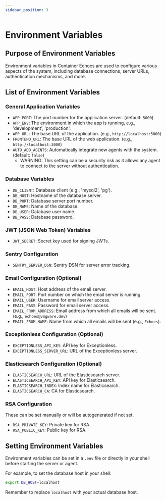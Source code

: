 ```yaml
---
sidebar_position: 3
---
```


# Environment Variables

## Purpose of Environment Variables

Environment variables in Container Echoes are used to configure various aspects of the system, including database connections, server URLs, authentication mechanisms, and more.

## List of Environment Variables

### General Application Variables

- `APP_PORT`: The port number for the application server. (default: `5000`)
- `APP_ENV`: The environment in which the app is running, e.g., 'development', 'production'.
- `APP_URL`: The base URL of the application. (e.g., `http://localhost:5000`)
- `FRONTEND_URL`: The base URL of the web application. (e.g., `http://localhost:3000`)
- `AUTO_ADD_AGENTS`: Automatically integrate new agents with the system. (default: `false`)
  - WARNING: This setting can be a security risk as it allows any agent to connect to the server without authentication.

### Database Variables

- `DB_CLIENT`: Database client (e.g., 'mysql2', 'pg').
- `DB_HOST`: Hostname of the database server.
- `DB_PORT`: Database server port number.
- `DB_NAME`: Name of the database.
- `DB_USER`: Database user name.
- `DB_PASS`: Database password.

### JWT (JSON Web Token) Variables

- `JWT_SECRET`: Secret key used for signing JWTs.

### Sentry Configuration

- `SENTRY_SERVER_DSN`: Sentry DSN for server error tracking.

### Email Configuration (Optional)

- `EMAIL_HOST`: Host address of the email server.
- `EMAIL_PORT`: Port number on which the email server is running.
- `EMAIL_USER`: Username for email server access.
- `EMAIL_PASS`: Password for email server access.
- `EMAIL_FROM_ADDRESS`: Email address from which all emails will be sent. (e.g., `echoes@vmgware.dev`)
- `EMAIL_FROM_NAME`: Name from which all emails will be sent (e.g., `Echoes`).

### Exceptionless Configuration (Optional)

- `EXCEPTIONLESS_API_KEY`: API key for Exceptionless.
- `EXCEPTIONLESS_SERVER_URL`: URL of the Exceptionless server.

### Elasticsearch Configuration (Optional)

- `ELASTICSEARCH_URL`: URL of the Elasticsearch server.
- `ELASTICSEARCH_API_KEY`: API key for Elasticsearch.
- `ELASTICSEARCH_INDEX`: Index name for Elasticsearch.
- `ELASTICSEARCH_CA`: CA for Elasticsearch.

### RSA Configuration

These can be set manually or will be autogenerated if not set.

- `RSA_PRIVATE_KEY`: Private key for RSA.
- `RSA_PUBLIC_KEY`: Public key for RSA.

## Setting Environment Variables

Environment variables can be set in a `.env` file or directly in your shell before starting the server or agent.

For example, to set the database host in your shell:

```bash
export DB_HOST=localhost
```

Remember to replace `localhost` with your actual database host.
